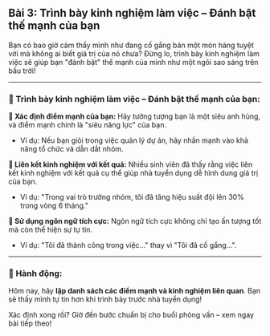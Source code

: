 ## Bài 3: Trình bày kinh nghiệm làm việc – Đánh bật thế mạnh của bạn

Bạn có bao giờ cảm thấy mình như đang cố gắng bán một món hàng tuyệt vời mà không ai biết giá trị của nó chưa? Đừng lo, trình bày kinh nghiệm làm việc sẽ giúp bạn "đánh bật" thế mạnh của mình như một ngôi sao sáng trên bầu trời!

---

### 📌 Trình bày kinh nghiệm làm việc – Đánh bật thế mạnh của bạn:

**🔹 Xác định điểm mạnh của bạn:**
Hãy tưởng tượng bạn là một siêu anh hùng, và điểm mạnh chính là "siêu năng lực" của bạn.  
- Ví dụ: Nếu bạn giỏi trong việc quản lý dự án, hãy nhấn mạnh vào khả năng tổ chức và dẫn dắt nhóm.  

**🔹 Liên kết kinh nghiệm với kết quả:**
Nhiều sinh viên đã thấy rằng việc liên kết kinh nghiệm với kết quả cụ thể giúp nhà tuyển dụng dễ hình dung giá trị của bạn.  
- Ví dụ: "Trong vai trò trưởng nhóm, tôi đã tăng hiệu suất đội lên 30% trong vòng 6 tháng."  

**🔹 Sử dụng ngôn ngữ tích cực:**
Ngôn ngữ tích cực không chỉ tạo ấn tượng tốt mà còn thể hiện sự tự tin.  
- Ví dụ: "Tôi đã thành công trong việc..." thay vì "Tôi đã cố gắng...".  

---

### 🚀 Hành động:

Hôm nay, hãy **lập danh sách các điểm mạnh và kinh nghiệm liên quan**. Bạn sẽ thấy mình tự tin hơn khi trình bày trước nhà tuyển dụng!

Xác định xong rồi? Giờ đến bước chuẩn bị cho buổi phỏng vấn – xem ngay bài tiếp theo!